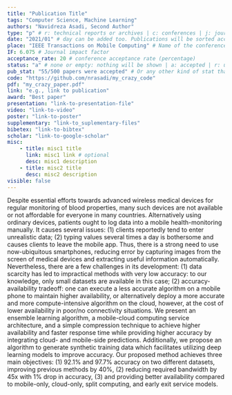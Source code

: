 ```yaml
---
title: "Publication Title"
tags: "Computer Science, Machine Learning"
authors: "Navidreza Asadi, Second Author"
type: "p" # r: technical reports or archives | c: conferences | j: journals | b: book (chapter) | p: poster ==> default: "r"
date: "2021/01" # day can be added too. Publications will be sorted according to this metadata.
place: "IEEE Transactions on Mobile Computing" # Name of the conference, journal, etc.
IF: 6.075 # Journal impact factor
acceptance_rate: 20 # conference acceptance rate (percentage)
status: "a" # none or empty: nothing will be shown | a: accepted | r: under review | s: submitted | f: final stages of submission | i: in preparation
pub_stat: "55/500 papers were accepted" # Or any other kind of stat that you woul like to show.
code: "https://github.com/nrasadi/my_crazy_code"
pdf: "my_crazy_paper.pdf"
link: "e.g., link to publication"
award: "Best paper"
presentation: "link-to-presentation-file"
video: "link-to-video"
poster: "link-to-poster"
supplementary: "link-to_suplementary-files"
bibetex: "link-to-bibtex"
scholar: "link-to-google-scholar"
misc: 
    - title: misc1 title
      link: misc1 link # optional
      desc: misc1 description
    - title: misc2 title
      desc: misc2 description
visible: false
---
```

Despite essential efforts towards advanced wireless medical devices for regular monitoring of blood properties, many such devices are not available or not affordable for everyone in many countries. Alternatively using ordinary devices, patients ought to log data into a mobile health-monitoring manually. It causes several issues: (1) clients reportedly tend to enter unrealistic data; (2) typing values several times a day is bothersome and causes clients to leave the mobile app. Thus, there is a strong need to use now-ubiquitous smartphones, reducing error by capturing images from the screen of medical devices and extracting useful information automatically. Nevertheless, there are a few challenges in its development: (1) data scarcity has led to impractical methods with very low accuracy: to our knowledge, only small datasets are available in this case; (2) accuracy-availability tradeoff: one can execute a less accurate algorithm on a mobile phone to maintain higher availability, or alternatively deploy a more accurate and more compute-intensive algorithm on the cloud, however, at the cost of lower availability in poor/no connectivity situations. We present an ensemble learning algorithm, a mobile-cloud computing service architecture, and a simple compression technique to achieve higher availability and faster response time while providing higher accuracy by integrating cloud- and mobile-side predictions. Additionally, we propose an algorithm to generate synthetic training data which facilitates utilizing deep learning models to improve accuracy. Our proposed method achieves three main objectives: (1) 92.1% and 97.7% accuracy on two different datasets, improving previous methods by 40%, (2) reducing required bandwidth by 45x with 1% drop in accuracy, (3) and providing better availability compared to mobile-only, cloud-only, split computing, and early exit service models.
